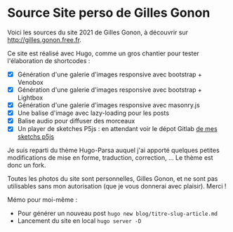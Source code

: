 # Source Site perso de Gilles Gonon

Voici les sources du site 2021 de Gilles Gonon, à découvrir sur http://gilles.gonon.free.fr.

Ce site est réalisé avec Hugo, comme un gros chantier pour tester l'élaboration de shortcodes : 

- [x] Génération d'une galerie d'images responsive avec bootstrap + Venobox
- [x] Génération d'une galerie d'images responsive avec bootstrap + Lightbox
- [x] Génération d'une galerie d'images responsive avec masonry.js
- [x] Une balise d'image avec lazy-loading pour les posts
- [x] Balise audio pour diffuser des morceaux
- [x] Un player de sketches P5js : en attendant voir le dépot Gitlab [de mes sketchs p5js](https://gitlab.com/giloop-projects/p5js-sketches)

Je suis reparti du thème Hugo-Parsa auquel j'ai apporté quelques petites modifications 
de mise en forme, traduction, correction, ... Le thème est donc un fork. 

Toutes les photos du site sont personnelles, Gilles Gonon, et ne sont pas utilisables sans mon autorisation (que je vous donnerai avec plaisir). Merci ! 

Mémo pour moi-même : 

- Pour générer un nouveau post `hugo new blog/titre-slug-article.md`
- Lancement du site en local `hugo server -D`
